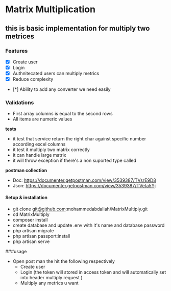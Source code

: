 # Matrix Multiplication 
## this is basic implementation for multiply two metrices
### Features
- [x] Create user
- [x] Login
- [x] Authnitecated users can multiply metrics 
- [x] Reduce complexity 
- [*] Ability to add any converter we need easily 

### Validations
* First array columns is equal to the second rows
* All items are numeric values 

**tests** 

* it test that service return the right char against specific number according excel columns
* it test it multiply two matrix correctly
* it can handle large matrix
* it will throw exception if there's a non suported type called



**postman collection**

* Doc: https://documenter.getpostman.com/view/3539387/TVsrE9D8
* Json:  https://documenter.getpostman.com/view/3539387/TVeta5Yj

#### Setup & installation
* git clone git@github.com:mohammedabdallah/MatrixMultiply.git
* cd MatrixMultiply
* composer install
* create database and update .env with it's name and database password
* php artisan migrate
* php artisan passport:install
* php artisan serve

###usage 
* Open post man the hit the following  respectively
    * Create user
    * Login (the token will stored in access token and will automatically set into header multiply request )
    * Multiply any metrics u want  
